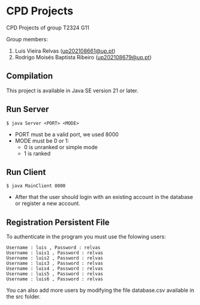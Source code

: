 # CPD Projects

CPD Projects of group T2324 G11

Group members:

1. Luis Vieira Relvas (up202108661@up.pt)
2. Rodrigo Moisés Baptista Ribeiro (up202108679@up.pt)

## Compilation

This project is available in Java SE version 21 or later.

## Run Server

`$ java Server <PORT> <MODE>`

- PORT must be a valid port, we used 8000
- MODE must be 0 or 1:
    - 0 is unranked or simple mode
    - 1 is ranked

## Run Client

```$ java MainClient 8000```

- After that the user should login with an existing account in the database or register a new account.

## Registration Persistent File 

To authenticate in the program you must use the folowing users: 

    Username : luis , Password : relvas
    Username : luis1 , Password : relvas
    Username : luis2 , Password : relvas
    Username : luis3 , Password : relvas
    Username : luis4 , Password : relvas
    Username : luis5 , Password : relvas
    Username : luis6 , Password : relvas

You can also add more users by modifying the file database.csv available in the src folder. 





